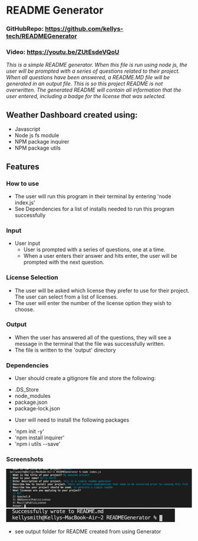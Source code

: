 # README Generator

### GitHubRepo:  https://github.com/kellys-tech/READMEGenerator
### Video: https://youtu.be/ZUtEsdeVQoU


*This is a simple README generator. When this file is run using node js, the user will be prompted with a series of questions related to their project. When all questions have been answered, a README.MD file will be generated in an output file. This is so this project README is not overwritten. The generated README will contain all information that the user entered, including a badge for the license that was selected.*

## Weather Dashboard created using:
* Javascript
* Node js fs module
* NPM package inquirer
* NPM package utils

## Features
### How to use
* The user will run this program in their terminal by entering 'node index.js'
* See Dependencies for a list of installs needed to run this program successfully

### Input
* User input
   * User is prompted with a series of questions, one at a time.
   * When a user enters their answer and hits enter, the user will be prompted with the next question.

### License Selection
* The user will be asked which license they prefer to use for their project. The user can select from a list of licenses.
* The user will enter the number of the license option they wish to choose.

### Output
* When the user has answered all of the questions, they will see a message in the terminal that the file was successfully written.
* The file is written to the 'output' directory

### Dependencies
* User should create a gitignore file and store the following:
- .DS_Store
- node_modules
- package.json
- package-lock.json

* User will need to install the following packages
- 'npm init -y'
- 'npm install inquirer'
- 'npm i utils --save'

### Screenshots

![GenerateQuestions](assets/GenerateQuestions.png)
![SuccessfulRun](assets/SuccessfulRun.png)

* see output folder for README created from using Generator
